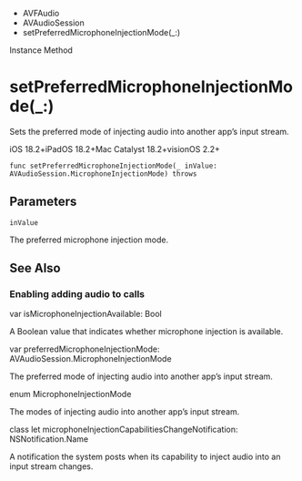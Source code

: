 

- AVFAudio
- AVAudioSession
-  setPreferredMicrophoneInjectionMode(\_:) 

Instance Method

# setPreferredMicrophoneInjectionMode(\_:)

Sets the preferred mode of injecting audio into another app’s input stream.

iOS 18.2+iPadOS 18.2+Mac Catalyst 18.2+visionOS 2.2+

``` source
func setPreferredMicrophoneInjectionMode(_ inValue: AVAudioSession.MicrophoneInjectionMode) throws
```

## Parameters 

`inValue`  

The preferred microphone injection mode.

## See Also

### Enabling adding audio to calls

var isMicrophoneInjectionAvailable: Bool

A Boolean value that indicates whether microphone injection is available.

var preferredMicrophoneInjectionMode: AVAudioSession.MicrophoneInjectionMode

The preferred mode of injecting audio into another app’s input stream.

enum MicrophoneInjectionMode

The modes of injecting audio into another app’s input stream.

class let microphoneInjectionCapabilitiesChangeNotification: NSNotification.Name

A notification the system posts when its capability to inject audio into an input stream changes.

